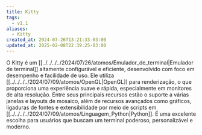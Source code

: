```yaml
---
title: Kitty
tags:
  - v1.1
aliases:
  - Kitty
created_at: 2024-07-26T13:21:33-03:00
updated_at: 2025-02-08T22:39:25-03:00
---
```


O Kitty é um [[../../../../2024/07/26/atomos/Emulador_de_terminal|Emulador de terminal]] altamente configurável e eficiente, desenvolvido com foco em desempenho e facilidade de uso. Ele utiliza [[../../../../2024/07/09/atomos/OpenGL|OpenGL]] para renderização, o que proporciona uma experiência suave e rápida, especialmente em monitores de alta resolução. Entre seus principais recursos estão o suporte a várias janelas e layouts de mosaico, além de recursos avançados como gráficos, ligaduras de fontes e extensibilidade por meio de scripts em [[../../../../2024/07/09/atomos/Linguagem_Python|Python]]. É uma excelente escolha para usuários que buscam um terminal poderoso, personalizável e moderno.